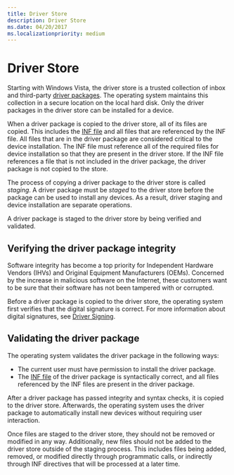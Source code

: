 ```yaml
---
title: Driver Store
description: Driver Store
ms.date: 04/20/2017
ms.localizationpriority: medium
---
```


# Driver Store

Starting with Windows Vista, the driver store is a trusted collection of inbox and third-party [driver packages](driver-packages.md). The operating system maintains this collection in a secure location on the local hard disk. Only the driver packages in the driver store can be installed for a device.

When a driver package is copied to the driver store, all of its files are copied. This includes the [INF file](overview-of-inf-files.md) and all files that are referenced by the INF file. All files that are in the driver package are considered critical to the device installation. The INF file must reference all of the required files for device installation so that they are present in the driver store. If the INF file references a file that is not included in the driver package, the driver package is not copied to the store.

The process of copying a driver package to the driver store is called *staging*. A driver package must be *staged* to the driver store before the package can be used to install any devices. As a result, driver staging and device installation are separate operations.

A driver package is staged to the driver store by being verified and validated.

## Verifying the driver package integrity

Software integrity has become a top priority for Independent Hardware Vendors (IHVs) and Original Equipment Manufacturers (OEMs). Concerned by the increase in malicious software on the Internet, these customers want to be sure that their software has not been tampered with or corrupted.

Before a driver package is copied to the driver store, the operating system first verifies that the digital signature is correct. For more information about digital signatures, see [Driver Signing](driver-signing.md).

## Validating the driver package

The operating system validates the driver package in the following ways:

- The current user must have permission to install the driver package.
- The [INF file](overview-of-inf-files.md) of the driver package is syntactically correct, and all files referenced by the INF files are present in the driver package.

After a driver package has passed integrity and syntax checks, it is copied to the driver store. Afterwards, the operating system uses the driver package to automatically install new devices without requiring user interaction.

Once files are staged to the driver store, they should not be removed or modified in any way. Additionally, new files should not be added to the driver store outside of the staging process. This includes files being added, removed, or modified directly through programmatic calls, or indirectly through INF directives that will be processed at a later time.
